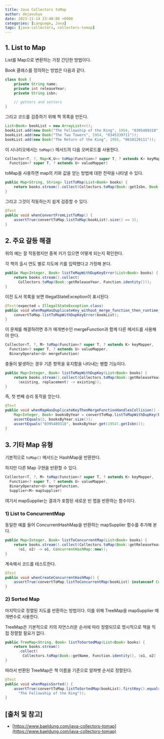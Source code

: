 ```yaml
---
title: Java Collectors toMap
author: dejavuhyo
date: 2023-11-14 23:40:00 +0900
categories: [Language, Java]
tags: [java-collectors, collectors-tomap]
---
```


## 1. List to Map
List를 Map으로 변환하는 가장 간단한 방법이다.

Book 클래스를 정의하는 방법은 다음과 같다.

```java
class Book {
    private String name;
    private int releaseYear;
    private String isbn;
    
    // getters and setters
}
```

그리고 코드를 검증하기 위해 책 목록을 만든다.

```java
List<Book> bookList = new ArrayList<>();
bookList.add(new Book("The Fellowship of the Ring", 1954, "0395489318"));
bookList.add(new Book("The Two Towers", 1954, "0345339711"));
bookList.add(new Book("The Return of the King", 1955, "0618129111"));
```

이 시나리오에서는 `toMap()` 메서드의 다음 오버로드를 사용한다.

```java
Collector<T, ?, Map<K,U>> toMap(Function<? super T, ? extends K> keyMapper,
  Function<? super T, ? extends U> valueMapper)
```

toMap을 사용하면 map의 키와 값을 얻는 방법에 대한 전략을 나타낼 수 있다.

```java
public Map<String, String> listToMap(List<Book> books) {
    return books.stream().collect(Collectors.toMap(Book::getIsbn, Book::getName));
}
```

그리고 그것이 작동하는지 쉽게 검증할 수 있다.

```java
@Test
public void whenConvertFromListToMap() {
    assertTrue(convertToMap.listToMap(bookList).size() == 3);
}
```

## 2. 주요 갈등 해결
위의 예는 잘 작동했지만 중복 키가 있으면 어떻게 되는지 확인한다.

각 책의 출시 연도 별로 지도에 키를 입력했다고 가정해 본다.

```java
public Map<Integer, Book> listToMapWithDupKeyError(List<Book> books) {
    return books.stream().collect(
      Collectors.toMap(Book::getReleaseYear, Function.identity()));
}
```

이전 도서 목록을 보면 IllegalStateException이 표시된다.

```java
@Test(expected = IllegalStateException.class)
public void whenMapHasDuplicateKey_without_merge_function_then_runtime_exception() {
    convertToMap.listToMapWithDupKeyError(bookList);
}
```

이 문제를 해결하려면 추가 매개변수인 mergeFunction과 함께 다른 메서드를 사용해야 한다.

```java
Collector<T, ?, M> toMap(Function<? super T, ? extends K> keyMapper,
  Function<? super T, ? extends U> valueMapper,
  BinaryOperator<U> mergeFunction)
```

충돌이 발생하는 경우 기존 항목을 유지함을 나타내는 병합 기능이다.

```java
public Map<Integer, Book> listToMapWithDupKey(List<Book> books) {
    return books.stream().collect(Collectors.toMap(Book::getReleaseYear, Function.identity(),
      (existing, replacement) -> existing));
}
```

즉, 첫 번째 승리 동작을 얻는다.

```java
@Test
public void whenMapHasDuplicateKeyThenMergeFunctionHandlesCollision() {
    Map<Integer, Book> booksByYear = convertToMap.listToMapWithDupKey(bookList);
    assertEquals(2, booksByYear.size());
    assertEquals("0395489318", booksByYear.get(1954).getIsbn());
}
```

## 3. 기타 Map 유형
기본적으로 `toMap()` 메서드는 HashMap을 반환한다.

하지만 다른 Map 구현을 반환할 수 있다.

```java
Collector<T, ?, M> toMap(Function<? super T, ? extends K> keyMapper,
  Function<? super T, ? extends U> valueMapper,
  BinaryOperator<U> mergeFunction,
  Supplier<M> mapSupplier)
```

여기서 mapSupplier는 결과가 포함된 새로운 빈 맵을 반환하는 함수이다.

### 1) List to ConcurrentMap
동일한 예를 들어 ConcurrentHashMap을 반환하는 mapSupplier 함수를 추가해 본다.

```java
public Map<Integer, Book> listToConcurrentMap(List<Book> books) {
    return books.stream().collect(Collectors.toMap(Book::getReleaseYear, Function.identity(),
      (o1, o2) -> o1, ConcurrentHashMap::new));
}
```

계속해서 코드를 테스트한다.

```java
@Test
public void whenCreateConcurrentHashMap() {
    assertTrue(convertToMap.listToConcurrentMap(bookList) instanceof ConcurrentHashMap);
}
```

### 2) Sorted Map
마지막으로 정렬된 지도를 반환하는 방법이다. 이를 위해 TreeMap을 mapSupplier 매개변수로 사용한다.

TreeMap은 기본적으로 키의 자연스러운 순서에 따라 정렬되므로 명시적으로 책을 직접 정렬할 필요가 없다.

```java
public TreeMap<String, Book> listToSortedMap(List<Book> books) {
    return books.stream() 
      .collect(
        Collectors.toMap(Book::getName, Function.identity(), (o1, o2) -> o1, TreeMap::new));
}
```

따라서 반환된 TreeMap은 책 이름을 기준으로 알파벳 순서로 정렬된다.

```java
@Test
public void whenMapisSorted() {
    assertTrue(convertToMap.listToSortedMap(bookList).firstKey().equals(
      "The Fellowship of the Ring"));
}
```

## [출처 및 참고]
* [https://www.baeldung.com/java-collectors-tomap](https://www.baeldung.com/java-collectors-tomap)
